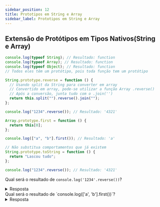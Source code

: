 ```yaml
---
sidebar_position: 12
title: Prototipos em String e Array
sidebar_label: Prototipos em String e Array
---
```


## Extensão de Protótipos em Tipos Nativos(String e Array)

```javascript
console.log(typeof String); // Resultado: function
console.log(typeof Array); // Resultado: function
console.log(typeof Object); // Resultado: function
// Todos eles têm um protótipo, pois toda função tem um protótipo

String.prototype.reverse = function () {
  // Usando split da String para converter em array
  // Convertido em array, pode-se utilizar a função Array .reverse()
  // Após a conversão, junta tudo com o .join('')
  return this.split("").reverse().join("");
};

console.log("1234".reverse()); // Resultado: '4321'

Array.prototype.first = function () {
  return this[0];
};

console.log(["a", "b"].first()); // Resultado: 'a'

// Não substitua comportamentos que já existem
String.prototype.toString = function () {
  return "Lascou tudo";
};

console.log("1234".reverse()); // Resultado: '4321'
```

Qual será o resultado de `console.log('1234'.reverse())`?

<details>
<summary>Resposta</summary>
`'4321'`
</details>
Qual será o resultado de `console.log(['a', 'b'].first())`?
<details>
<summary>Resposta</summary>
`'a'`
</details>
